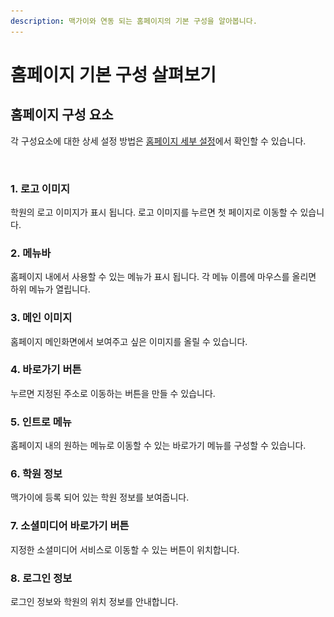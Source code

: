 ```yaml
---
description: 맥가이와 연동 되는 홈페이지의 기본 구성을 알아봅니다.
---
```


# 홈페이지 기본 구성 살펴보기

## &#x20;홈페이지 구성 요소 <a href="#undefined" id="undefined"></a>

각 구성요소에 대한 상세 설정 방법은 [홈페이지 세부 설정](settings/)에서 확인할 수 있습니다.

<figure><img src="../.gitbook/assets/홈페이지 화면 구성.png" alt=""><figcaption></figcaption></figure>

### 1.  로고 이미지

학원의 로고 이미지가 표시 됩니다. 로고 이미지를 누르면 첫 페이지로 이동할 수 있습니다.

### 2. 메뉴바&#x20;

홈페이지 내에서 사용할 수 있는 메뉴가 표시 됩니다. 각 메뉴 이름에 마우스를 올리면 하위 메뉴가 열립니다.

### 3. 메인 이미지

홈페이지 메인화면에서 보여주고 싶은 이미지를 올릴 수 있습니다.

### 4. 바로가기 버튼

누르면 지정된 주소로 이동하는 버튼을 만들 수 있습니다.

### 5. 인트로 메뉴

홈페이지 내의 원하는 메뉴로 이동할 수 있는 바로가기 메뉴를 구성할 수 있습니다.

### 6. 학원 정보

맥가이에 등록 되어 있는 학원 정보를 보여줍니다.

### 7. 소셜미디어 바로가기 버튼

지정한 소셜미디어 서비스로 이동할 수 있는 버튼이 위치합니다.

### 8. 로그인 정보

로그인 정보와 학원의 위치 정보를 안내합니다.
